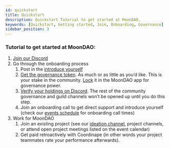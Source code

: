 ```yaml
---
id: quickstart
title: Quickstart
description: Quickstart Tutorial to get started at MoonDAO.
keywords: [Quickstart, Getting started, Join, Onboarding, Governance]
sidebar_position: 3
---
```



### Tutorial to get started at MoonDAO:
1. [Join our Discord](http://discord.gg/moondao)
2. Go through the onboarding process
   1. Post in the [introduce yourself](https://discord.com/channels/914720248140279868/917524355242663977)
   2. [Get the governance token](https://app.uniswap.org/#/swap?inputCurrency=ETH&outputCurrency=0x20d4DB1946859E2Adb0e5ACC2eac58047aD41395&chain=mainnet). As much or as little as you’d like. This is your stake in the community. [Lock](https://app.moondao.com/lock) it in the MoonDAO app for governance power.
   3. [Verify your holdings on Discord](https://discord.com/channels/914720248140279868/945284940721975356). The rest of the community governance and guild channels won’t be opened up until you do this step.
   4. Join an onboarding call to get direct support and introduce yourself (check our [events schedule](https://discord.com/channels/914720248140279868/923068372428660736) for onboarding call times)
3. Work for MoonDAO
   1. Join an existing project (see our [ideation channel](https://discord.com/channels/914720248140279868/1027658256706961509), project channels, or attend open project meetings listed on the event calendar)
   2. Get paid retroactively with Coordinape (in other words your project teammates rate your performance afterwards).




